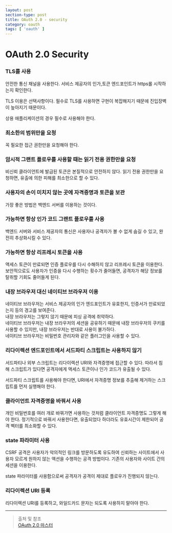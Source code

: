 ```yaml
---
layout: post
section-type: post
title: OAuth 2.0 - security
category: oauth
tags: [ 'oauth' ]
---
```


# OAuth 2.0 Security

### TLS를 사용

안전한 통신 채널을 사용한다. 서비스 제공자의 인가,토큰 엔드포인트가 https롤 시작하는지 확인한다.

TLS 이용은 선택사항이다. 필수로 TLS를 사용하면 구현이 복잡해지기 때문에 진입장벽이 높아지기 때문이다.

상용 애플리케이션의 경우 필수로 사용해야 한다.

### 최소한의 범위만을 요청

꼭 필요한 접근 권한만을 요청해야 한다.

### 암시적 그랜트 플로우를 사용할 때는 읽기 전용 권한만을 요청

비신뢰 클라이언트에 발급된 토큰은 본질적으로 안전하지 않다. 읽기 전용 권한만을 요청하면, 유출에 의한 피해를 최소한으로 할 수 있다.

### 사용자의 손이 미치지 않는 곳에 자격증명과 토큰을 보관

가장 좋은 방법은 백엔드 서버를 이용하는 것이다.

### 가능하면 항상 인가 코드 그랜트 플로우를 사용

백엔드 서버와 서비스 제공자의 통신은 사용자나 공격자가 볼 수 없게 숨길 수 있고, 완전히 추상화시킬 수 있다.

### 가능하면 항상 리프레시 토큰을 사용

액세스 토큰이 만료되면 인증 플로우를 다시 수해하지 않고 리프레시 토큰을 이용한다.  
보안적으로도 사용자가 인증을 다시 수행하는 횟수가 줄어들면, 공격자가 해당 정보를 탈취할 기회도 줄어들게 된다.

### 내장 브라우저 대신 네이티브 브라우저 이용

네이티브 브라우저는 서비스 제공자의 인가 엔드포인트가 유효한지, 인증서가 만료되었는지 등의 경고를 보여준다.  
내장 브라우저는 그렇지 않기 때문에 피싱 공격에 취약하다.  
네이티브 브라우저는 내장 브라우저의 세션을 공유하기 때문에 내장 브라우저의 쿠키를 사용할 수 있지만, 내장 브라우저는 반대로 사용이 불가하다.  
네이티브 브라우저는 비밀번호 관리자와 같은 플러그인을 사용할 수 있다.

### 리다이렉션 엔드포인트에서 서드파티 스크립트는 사용하지 않기

서드파티나 외부 스크립트는 리다이렉션 URI와 자격증명에 접근할 수 있다. 따라서 침해 스크립트가 있다면 공격자에게 액세스 토큰이나 인가 코드가 유출될 수 있다.  

서드파티 스크립트를 사용해야 한다면, URI에서 자격증명 정보를 추출해 제거하는 스크립트를 먼저 실행해야 한다.

### 클라이언트 자격증명을 바꿔서 사용

개인 비밀번호를 여러 개로 바꿔가면 사용하는 것처럼 클라이언트 자격증명도 그렇게 해야 한다. 정기적으로 바꿔서 사용한다면, 유출되었다 하더라도 유효시간이 제한되어 공격 벡터를 최소화할 수 있다.

### state 파라미터 사용

CSRF 공격은 사용자가 악의적인 링크를 방문하도록 유도하여 신뢰하는 사이트에서 사용자 모르게 원하지 않는 액션을 수행하는 공격 방법이다. 기존의 사용자와 사이트 간의 세션을 이용한다.

state 파라미터를 사용함으로써 공격자가 공격이 제대로 플로우가 진행되지 않는다.

### 리다이렉션 URI 등록

리다이렉션 URI를 등록하고, 와일드카드 문자는 되도록 사용하지 말아야 한다.

---

> 출처 및 참조  
[OAuth 2.0 마스터](http://book.interpark.com/product/BookDisplay.do?_method=detail&sc.prdNo=266585781)  
